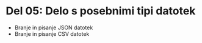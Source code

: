# Del 05: Delo s posebnimi tipi datotek

- Branje in pisanje JSON datotek
- Branje in pisanje CSV datotek
